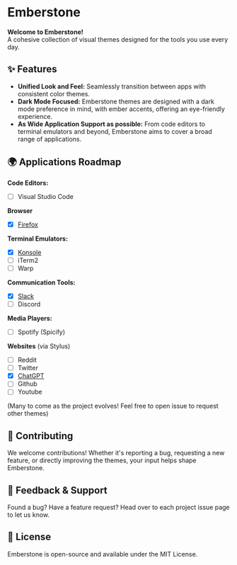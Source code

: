 # Emberstone

**Welcome to Emberstone!**  
A cohesive collection of visual themes designed for the tools you use every day.

## ✨ Features

- **Unified Look and Feel:** Seamlessly transition between apps with consistent color themes.
- **Dark Mode Focused:** Emberstone themes are designed with a dark mode preference in mind, with ember accents, offering an eye-friendly experience.
- **As Wide Application Support as possible:** From code editors to terminal emulators and beyond, Emberstone aims to cover a broad range of applications.

## 🌍 Applications Roadmap

**Code Editors:**
- [ ] Visual Studio Code

**Browser**
- [x] [Firefox](https://github.com/Emberstone-theme/firefox)

**Terminal Emulators:**
- [x] [Konsole](https://github.com/Emberstone-theme/konsole)
- [ ] iTerm2
- [ ] Warp

**Communication Tools:** 
- [x] [Slack](https://github.com/Emberstone-theme/slack)
- [ ] Discord

**Media Players:** 
- [ ] Spotify (Spicify)

**Websites** (via Stylus)
- [ ] Reddit
- [ ] Twitter
- [x] [ChatGPT](https://github.com/Emberstone-theme/stylus)
- [ ] Github
- [ ] Youtube

(Many to come as the project evolves! Feel free to open issue to request other themes)

## 💬 Contributing

We welcome contributions! Whether it's reporting a bug, requesting a new feature, or directly improving the themes, your input helps shape Emberstone.

## 📢 Feedback & Support

Found a bug? Have a feature request? Head over to each project issue page to let us know.

## 📜 License

Emberstone is open-source and available under the MIT License.
